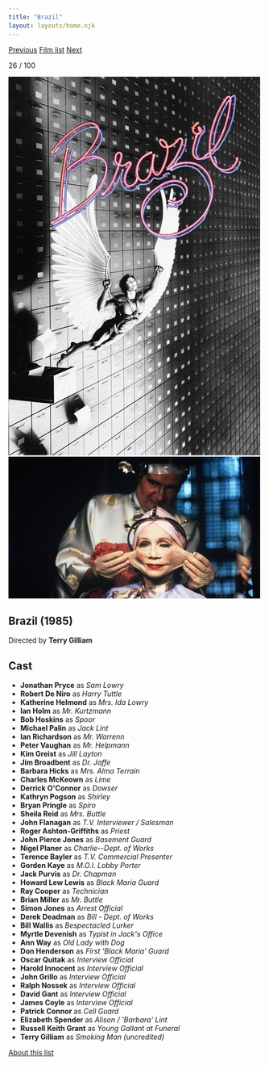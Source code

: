 ```yaml
---
title: "Brazil"
layout: layouts/home.njk
---
```


<nav class="films">
  <a class="prev" href="../paris-texas">Previous</a>
  <a href="../">Film list</a>
  <a class="next" href="../jean-de-florette">Next</a>
</nav>

<p>26 / 100</p>

<article class="film">
  <img class="poster" src="../films/posters/brazil.jpg" alt="">
  <img class="backdrop" src="../films/backdrops/brazil.jpg" alt="">

  <h1>Brazil (1985)</h1>

  <p class="director">
    Directed by <strong>Terry Gilliam</strong>
  </p>


  <h2>
    Cast
  </h2>
  <ul>
    <li><strong>Jonathan Pryce</strong> as <em>Sam Lowry</em></li>
<li><strong>Robert De Niro</strong> as <em>Harry Tuttle</em></li>
<li><strong>Katherine Helmond</strong> as <em>Mrs. Ida Lowry</em></li>
<li><strong>Ian Holm</strong> as <em>Mr. Kurtzmann</em></li>
<li><strong>Bob Hoskins</strong> as <em>Spoor</em></li>
<li><strong>Michael Palin</strong> as <em>Jack Lint</em></li>
<li><strong>Ian Richardson</strong> as <em>Mr. Warrenn</em></li>
<li><strong>Peter Vaughan</strong> as <em>Mr. Helpmann</em></li>
<li><strong>Kim Greist</strong> as <em>Jill Layton</em></li>
<li><strong>Jim Broadbent</strong> as <em>Dr. Jaffe</em></li>
<li><strong>Barbara Hicks</strong> as <em>Mrs. Alma Terrain</em></li>
<li><strong>Charles McKeown</strong> as <em>Lime</em></li>
<li><strong>Derrick O'Connor</strong> as <em>Dowser</em></li>
<li><strong>Kathryn Pogson</strong> as <em>Shirley</em></li>
<li><strong>Bryan Pringle</strong> as <em>Spiro</em></li>
<li><strong>Sheila Reid</strong> as <em>Mrs. Buttle</em></li>
<li><strong>John Flanagan</strong> as <em>T.V. Interviewer / Salesman</em></li>
<li><strong>Roger Ashton-Griffiths</strong> as <em>Priest</em></li>
<li><strong>John Pierce Jones</strong> as <em>Basement Guard</em></li>
<li><strong>Nigel Planer</strong> as <em>Charlie--Dept. of Works</em></li>
<li><strong>Terence Bayler</strong> as <em>T.V. Commercial Presenter</em></li>
<li><strong>Gorden Kaye</strong> as <em>M.O.I. Lobby Porter</em></li>
<li><strong>Jack Purvis</strong> as <em>Dr. Chapman</em></li>
<li><strong>Howard Lew Lewis</strong> as <em>Black Maria Guard</em></li>
<li><strong>Ray Cooper</strong> as <em>Technician</em></li>
<li><strong>Brian Miller</strong> as <em>Mr. Buttle</em></li>
<li><strong>Simon Jones</strong> as <em>Arrest Official</em></li>
<li><strong>Derek Deadman</strong> as <em>Bill - Dept. of Works</em></li>
<li><strong>Bill Wallis</strong> as <em>Bespectacled Lurker</em></li>
<li><strong>Myrtle Devenish</strong> as <em>Typist in Jack's Office</em></li>
<li><strong>Ann Way</strong> as <em>Old Lady with Dog</em></li>
<li><strong>Don Henderson</strong> as <em>First 'Black Maria' Guard</em></li>
<li><strong>Oscar Quitak</strong> as <em>Interview Official</em></li>
<li><strong>Harold Innocent</strong> as <em>Interview Official</em></li>
<li><strong>John Grillo</strong> as <em>Interview Official</em></li>
<li><strong>Ralph Nossek</strong> as <em>Interview Official</em></li>
<li><strong>David Gant</strong> as <em>Interview Official</em></li>
<li><strong>James Coyle</strong> as <em>Interview Official</em></li>
<li><strong>Patrick Connor</strong> as <em>Cell Guard</em></li>
<li><strong>Elizabeth Spender</strong> as <em>Alison / 'Barbara' Lint</em></li>
<li><strong>Russell Keith Grant</strong> as <em>Young  Gallant at Funeral</em></li>
<li><strong>Terry Gilliam</strong> as <em>Smoking Man (uncredited)</em></li>
  </ul>
</article>
<footer>
  <a href="../about">About this list</a>
</footer>
